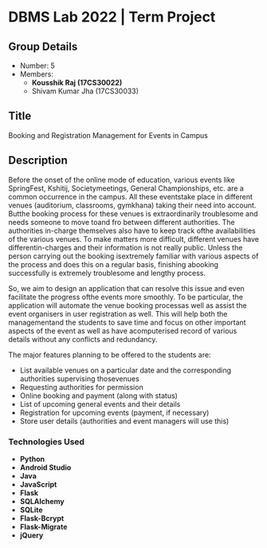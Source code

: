 # DBMS Lab 2022 | Term Project

## Group Details
- Number: 5
- Members:
    - **Kousshik Raj (17CS30022)**
    - Shivam Kumar Jha (17CS30033)

## Title
Booking and Registration Management for Events in Campus

## Description

Before  the  onset  of  the  online  mode  of  education,  various  events  like  SpringFest,  Kshitij,  Societymeetings,  General Championships,  etc.  are a common occurrence in the campus.  All these eventstake place in different venues (auditorium, classrooms, gymkhana) taking their need into account.  Butthe booking process for these venues is extraordinarily troublesome and needs someone to move toand fro between different authorities.  The authorities in-charge themselves also have to keep track ofthe availabilities of the various venues.  To make matters more difficult, different venues have differentin-charges and their information is not really public.  Unless the person carrying out the booking isextremely familiar with various aspects of the process and does this on a regular basis,  finishing abooking successfully is extremely troublesome and lengthy process.

So, we aim to design an application that can resolve this issue and even facilitate the progress ofthe events more smoothly.  To be particular, the application will automate the venue booking processas well as assist the event organisers in user registration as well.  This will help both the managementand the students to save time and focus on other important aspects of the event as well as have acomputerised record of various details without any conflicts and redundancy.

The major features planning to be offered to the students are:


- List available venues on a particular date and the corresponding authorities supervising thosevenues
- Requesting authorities for permission
- Online booking and payment (along with status)
- List of upcoming general events and their details
- Registration for upcoming events (payment, if necessary)
- Store user details (authorities and event managers will use this)

### Technologies Used

- **Python**
- **Android Studio**
- **Java**
- **JavaScript**
- **Flask**
- **SQLAlchemy**
- **SQLite**
- **Flask-Bcrypt**
- **Flask-Migrate**
- **jQuery**
